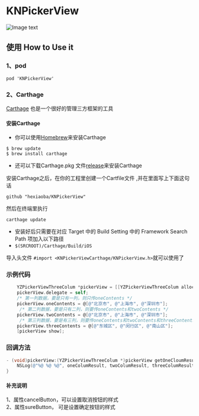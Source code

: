 # KNPickerView
![Image text](https://github.com/hexiaoba/YZPickerViewThreeColum/blob/master/result.gif)
## 使用 How to Use it
### 1、pod
``` pod 'KNPickerView' ```
### 2、Carthage<br> 
[Carthage](https://github.com/Carthage/Carthage) 也是一个很好的管理三方框架的工具<br>
####  安装Carthage
- 你可以使用[Homebrew](https://brew.sh/)来安装Carthage
```
$ brew update
$ brew install carthage
```
- 还可以下载Carthage.pkg 文件[release](https://github.com/Carthage/Carthage/releases)来安装Carthage<br>

安装Carthage之后，在你的工程里创建一个Cartfile文件 ,并在里面写上下面这句话<br>
```
github "hexiaoba/KNPickerView"
```
然后在终端里执行
```
carthage update
```
- 安装好后只需要在对应 Target 中的 Build Setting 中的 Framework Search Path 项加入以下路径
- ```$(SRCROOT)/Carthage/Build/iOS```

导入头文件 ```#import <KNPickerViewCarthage/KNPickerView.h>```就可以使用了

### 示例代码
```Objective-C
    YZPickerViewThreeColum *pickerView = [[YZPickerViewThreeColum alloc] init];
    pickerView.delegate = self;
    /* 第一列数据，要是只有一列，则只传oneContents */
    pickerView.oneContents = @[@"北京市", @"上海市", @"深圳市"];
     /* 第二列数据，要是只有二列，则要传oneContents和twoContents */
    pickerView.twoContents = @[@"北京市", @"上海市", @"深圳市"];
     /* 第三列数据，要是有三列，则要传oneContents和twoContents和threeContents */
    pickerView.threeContents = @[@"东城区", @"闵行区", @"南山区"];
    [pickerView show];
```
### 回调方法
```Objective-C
- (void)pickerView:(YZPickerViewThreeColum *)pickerView getOneCloumResult:(NSString *)oneColumResult twoColumResult:(NSString *)twoColumResult threeColumResult:(NSString *)threeColumResult {
    NSLog(@"%@ %@ %@", oneColumResult, twoColumResult, threeColumResult);
}
```

#### 补充说明
1、属性cancelButton，可以设置取消按钮的样式</br>
2、属性sureButton， 可是设置确定按钮的样式</br>

